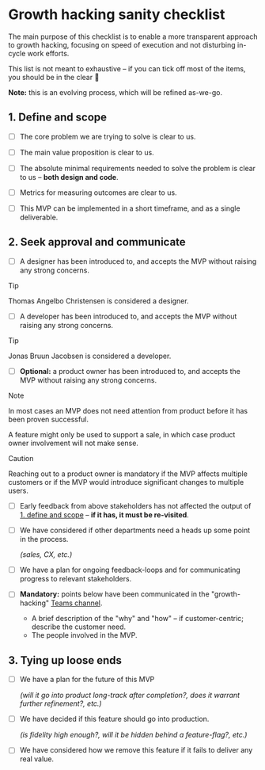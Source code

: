 
# Growth hacking sanity checklist

The main purpose of this checklist is to enable a more transparent approach to growth hacking, focusing on speed of execution and not disturbing in-cycle work efforts.

This list is not meant to exhaustive – if you can tick off most of the items, you should be in the clear 🚀

__Note:__ this is an evolving process, which will be refined as-we-go.


## 1. Define and scope

- [ ] The core problem we are trying to solve is clear to us.

- [ ] The main value proposition is clear to us.

- [ ] The absolute minimal requirements needed to solve the problem is clear to us – __both design and code__.

- [ ] Metrics for measuring outcomes are clear to us.

- [ ] This MVP can be implemented in a short timeframe, and as a single deliverable.


## 2. Seek approval and communicate

- [ ] A designer has been introduced to, and accepts the MVP without raising any strong concerns.

> [!TIP]
> Thomas Angelbo Christensen is considered a designer.
>

- [ ] A developer has been introduced to, and accepts the MVP without raising any strong concerns.

> [!TIP]
> Jonas Bruun Jacobsen is considered a developer.

- [ ] __Optional:__ a product owner has been introduced to, and accepts the MVP without raising any strong concerns.

> [!NOTE]
> In most cases an MVP does not need attention from product before it has been proven successful.
>
> A feature might only be used to support a sale, in which case product owner involvement will not make sense.

> [!CAUTION]
> Reaching out to a product owner is mandatory if the MVP affects multiple customers or if the MVP would introduce significant changes to multiple users.

- [ ] Early feedback from above stakeholders has not affected the output of [1. define and scope](#1-define-and-scope)  – __if it has, it must be re-visited__.

- [ ] We have considered if other departments need a heads up some point in the process.

  _(sales, CX, etc.)_

- [ ] We have a plan for ongoing feedback-loops and for communicating progress to relevant stakeholders.

- [ ] __Mandatory:__ points below have been communicated in the "growth-hacking" [Teams channel](https://teams.microsoft.com/l/channel/19%3A7807720ebd1d478dbabc9082267da9b4%40thread.tacv2/growth-hacking?groupId=a7b6e749-52f6-425e-a702-1b2a691624fa&tenantId=1499dcc1-b83d-4414-9703-401eb796aee4).
  - A brief description of the "why" and "how" – if customer-centric; describe the customer need.
  - The people involved in the MVP.


## 3. Tying up loose ends

- [ ] We have a plan for the future of this MVP

  _(will it go into product long-track after completion?, does it warrant further refinement?, etc.)_

- [ ] We have decided if this feature should go into production.

  _(is fidelity high enough?, will it be hidden behind a feature-flag?, etc.)_

- [ ] We have considered how we remove this feature if it fails to deliver any real value.
